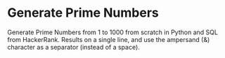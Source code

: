 # Generate Prime Numbers
Generate Prime Numbers from 1 to 1000 from scratch in Python and SQL from HackerRank.
Results on a single line, and use the ampersand (&) character as a separator (instead of a space).
